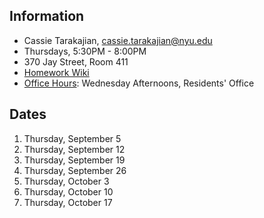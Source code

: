 ## Information

* Cassie Tarakajian, cassie.tarakajian@nyu.edu
* Thursdays, 5:30PM - 8:00PM
* 370 Jay Street, Room 411
* [Homework Wiki](https://github.com/ITPNYU/ICM-2019-Code/wiki/Homework-Cassie)
* [Office Hours](https://calendar.google.com/calendar/selfsched?sstoken=UU1sWVF3by0wR2lQfGRlZmF1bHR8YjhkY2IyODcxNDk3ODRhNzI1OTkyN2JiMDY3ODFmNWI): Wednesday Afternoons, Residents' Office

## Dates

1. Thursday, September 5
2. Thursday, September 12
3. Thursday, September 19
4. Thursday, September 26
5. Thursday, October 3
6. Thursday, October 10
7. Thursday, October 17
